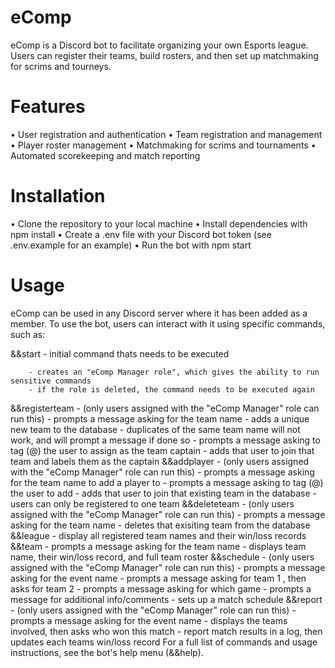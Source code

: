 # eComp
eComp is a Discord bot to facilitate organizing your own Esports league. Users can register their teams, build rosters, and then set up matchmaking for scrims and tourneys.  

# Features
• User registration and authentication
• Team registration and management
• Player roster management
• Matchmaking for scrims and tournaments
• Automated scorekeeping and match reporting

# Installation
• Clone the repository to your local machine
• Install dependencies with npm install
• Create a .env file with your Discord bot token (see .env.example for an example)
• Run the bot with npm start

# Usage
eComp can be used in any Discord server where it has been added as a member. To use the bot, users can interact with it using specific commands, such as:

&&start - initial command thats needs to be executed 
        
        - creates an "eComp Manager role", which gives the ability to run sensitive commands
        - if the role is deleted, the command needs to be executed again
&&registerteam - (only users assigned with the "eComp Manager" role can run this)
               - prompts a message asking for the team name
               - adds a unique new team to the database
               - duplicates of the same team name will not work, and will prompt a message if done so
               - prompts a message asking to tag (@) the user to assign as the team captain
               - adds that user to join that team and labels them as the captain
&&addplayer - (only users assigned with the "eComp Manager" role can run this)
            - prompts a message asking for the team name to add a player to
            - prompts a message asking to tag (@) the user to add 
            - adds that user to join that existing team in the database
            - users can only be registered to one team
&&deleteteam - (only users assigned with the "eComp Manager" role can run this)
             - prompts a message asking for the team name
             - deletes that exisiting team from the database
&&league - display all registered team names and their win/loss records
&&team - prompts a message asking for the team name
       - displays team name, their win/loss record, and full team roster 
&&schedule - (only users assigned with the "eComp Manager" role can run this)
           - prompts a message asking for the event name
           - prompts a message asking for team 1 , then asks for team 2
           - prompts a message asking for which game
           - prompts a message for additional info/comments
           - sets up a match schedule
&&report - (only users assigned with the "eComp Manager" role can run this)
         - prompts a message asking for the event name
         - displays the teams involved, then asks who won this match
         - report match results in a log, then updates each teams win/loss record
For a full list of commands and usage instructions, see the bot's help menu (&&help).
